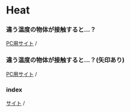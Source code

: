 # Heat

### 違う温度の物体が接触すると…？
[PC用サイト](https://phys-ken.github.io/Heat/Heat.html) /

### 違う温度の物体が接触すると…？(矢印あり)
[PC用サイト](https://phys-ken.github.io/Heat/Heat_with_arrow.html) /


### index
[サイト](https://phys-ken.github.io/Heat/README.html) /